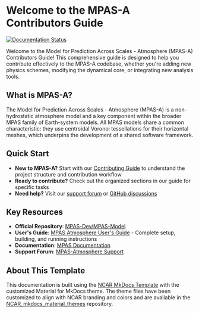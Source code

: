 # Welcome to the MPAS-A Contributors Guide

[![Documentation Status](https://readthedocs.org/projects/mpas-contributors-guide/badge/?version=latest)](https://mpas-contributors-guide.readthedocs.io/en/latest/?badge=latest)

Welcome to the Model for Prediction Across Scales - Atmosphere (MPAS-A) Contributors Guide! This comprehensive guide is designed to help you contribute effectively to the MPAS-A codebase, whether you're adding new physics schemes, modifying the dynamical core, or integrating new analysis tools.

## What is MPAS-A?

The Model for Prediction Across Scales - Atmosphere (MPAS-A) is a non-hydrostatic atmosphere model and a key component within the broader MPAS family of Earth-system models. All MPAS models share a common characteristic: they use centroidal Voronoi tessellations for their horizontal meshes, which underpins the development of a shared software framework.

## Quick Start

- **New to MPAS-A?** Start with our [Contributing Guide](CONTRIBUTING.md) to understand the project structure and contribution workflow
- **Ready to contribute?** Check out the organized sections in our guide for specific tasks
- **Need help?** Visit our [support forum](http://forum.mmm.ucar.edu/) or [GitHub discussions](https://github.com/MPAS-Dev/MPAS-Model/discussions)

## Key Resources

- **Official Repository**: [MPAS-Dev/MPAS-Model](https://github.com/MPAS-Dev/MPAS-Model)
- **User's Guide**: [MPAS Atmosphere User's Guide](https://www2.mmm.ucar.edu/projects/mpas/site/documentation/users_guide.html) - Complete setup, building, and running instructions
- **Documentation**: [MPAS Documentation](https://mpas-dev.github.io/)
- **Support Forum**: [MPAS-Atmosphere Support](http://forum.mmm.ucar.edu/)

## About This Template

This documentation is built using the [NCAR MkDocs Template](https://github.com/NCAR/NCAR_mkdocs_template) with the customized Material for MkDocs theme. The theme files have been customized to align with NCAR branding and colors and are available in the [NCAR_mkdocs_material_themes](https://github.com/NCAR/NCAR_mkdocs_material_themes) repository.


